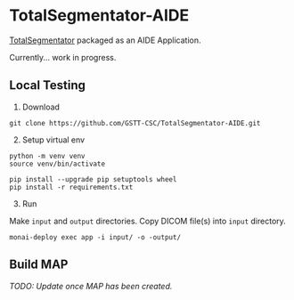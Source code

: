 # TotalSegmentator-AIDE

[TotalSegmentator](https://github.com/wasserth/TotalSegmentator) packaged as an AIDE Application.

Currently... work in progress.

## Local Testing

1. Download
```shell
git clone https://github.com/GSTT-CSC/TotalSegmentator-AIDE.git
```

2. Setup virtual env
```shell
python -m venv venv
source venv/bin/activate

pip install --upgrade pip setuptools wheel
pip install -r requirements.txt
```

3. Run

Make `input` and `output` directories. Copy DICOM file(s) into `input` directory.

```shell
monai-deploy exec app -i input/ -o -output/
```

## Build MAP

_TODO: Update once MAP has been created._